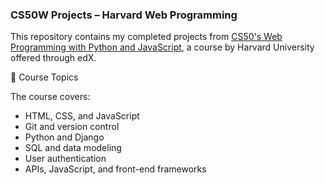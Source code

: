 ### CS50W Projects – Harvard Web Programming

This repository contains my completed projects from [CS50's Web Programming with Python and JavaScript](https://www.edx.org/learn/web-development/harvard-university-cs50-s-web-programming-with-python-and-javascript?index=product&queryId=ffc9e1d8e9bfe84b73bcde2b68882039&position=5), a course by Harvard University offered through edX.

🧠 Course Topics

The course covers:

- HTML, CSS, and JavaScript
- Git and version control
- Python and Django
- SQL and data modeling
- User authentication
- APIs, JavaScript, and front-end frameworks
